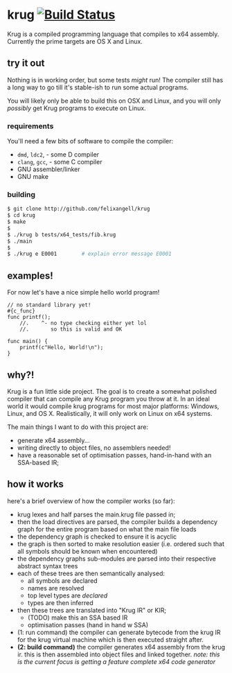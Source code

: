 # krug [![Build Status](https://travis-ci.org/felixangell/krug.svg?branch=master)](https://travis-ci.org/felixangell/krug)
Krug is a compiled programming language that compiles to x64 assembly. Currently
the prime targets are OS X and Linux.

## try it out
Nothing is in working order, but some tests _might_ run! The compiler still has a long
way to go till it's stable-ish to run some actual programs.

You will likely only be able to build this on OSX and Linux, and you will only _possibly_
get Krug programs to execute on Linux.

### requirements
You'll need a few bits of software to compile the compiler:

* `dmd`, `ldc2`, - some D compiler
* `clang`, `gcc`, - some C compiler
* GNU assembler/linker
* GNU make

### building

```bash
$ git clone http://github.com/felixangell/krug
$ cd krug
$ make
$
$ ./krug b tests/x64_tests/fib.krug
$ ./main
$
$ ./krug e E0001        # explain error message E0001
```

## examples!
For now let's have a nice simple hello world program!

```krug
// no standard library yet!
#{c_func}
func printf();
    //.    ^- no type checking either yet lol
    //.       so this is valid and OK

func main() {
    printf(c"Hello, World!\n");
}
```

## why?!
Krug is a fun little side project. The goal is to create a somewhat polished compiler that 
can compile any Krug program you throw at it. In an ideal world it would compile krug programs 
for most major platforms: Windows, Linux, and OS X. Realistically, it will only work on Linux 
on x64 systems.

The main things I want to do with this project are:

* generate x64 assembly...
* writing directly to object files, no assemblers needed!
* have a reasonable set of optimisation passes, hand-in-hand with an SSA-based IR;

## how it works
here's a brief overview of how the compiler works (so far):

- krug lexes and half parses the main.krug file passed in;
- then the load directives are parsed, the compiler builds a 
  dependency graph for the entire program based on what the main
  file loads
- the dependency graph is checked to ensure it is acyclic
- the graph is then sorted to make resolution easier (i.e. ordered
  such that all symbols should be known when encountered)
- the dependency graphs sub-modules are parsed into their respective
  abstract syntax trees
- each of these trees are then semantically analysed:
  * all symbols are declared
  * names are resolved
  * top level types are _declared_
  * types are then inferred
- then these trees are translated into "Krug IR" or KIR;
  * (TODO) make this an SSA based IR
  * optimisation passes (hand in hand w SSA)
- (1: run command) the compiler can generate bytecode from the krug IR
  for the krug virtual machine which is then executed straight
  after.
- **(2: build command)** the compiler generates x64 assembly from the krug
  ir. this is then assembled into object files and linked together.
  _note: this is the current focus is getting a feature complete x64
  code generator_